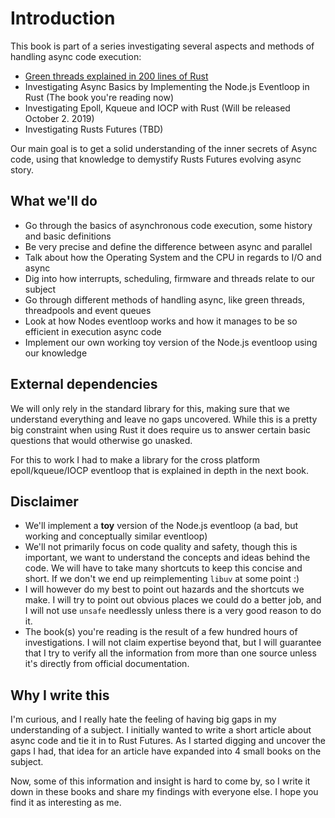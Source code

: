 # Introduction

This book is part of a series investigating several aspects and methods of handling async code execution:

- [Green threads explained in 200 lines of Rust](https://app.gitbook.com/@cfsamson/s/green-threads-explained-in-200-lines-of-rust/)
- Investigating Async Basics by Implementing the Node.js Eventloop in Rust (The book you're reading now)
- Investigating Epoll, Kqueue and IOCP with Rust (Will be released October 2. 2019)
- Investigating Rusts Futures (TBD)

Our main goal is to get a solid understanding of the inner secrets of Async code, using that knowledge to demystify Rusts Futures evolving async story.


## What we'll do

- Go through the basics of asynchronous code execution, some history and basic definitions
- Be very precise and define the difference between async and parallel
- Talk about how the Operating System and the CPU in regards to I/O and async
- Dig into how interrupts, scheduling, firmware and threads relate to our subject
- Go through different methods of handling async, like green threads, threadpools and event queues
- Look at how Nodes eventloop works and how it manages to be so efficient in execution async code
- Implement our own working toy version of the Node.js eventloop using our knowledge

## External dependencies
We will only rely in the standard library for this, making sure that we understand everything and leave no gaps uncovered. While this is a pretty big constraint when using Rust it does require us to answer certain basic questions that would otherwise go unasked.

For this to work I had to make a library for the cross platform epoll/kqueue/IOCP eventloop that is explained in depth in the next book.

## Disclaimer
- We'll implement a **toy** version of the Node.js eventloop (a bad, but working and conceptually similar eventloop)
- We'll not primarily focus on code quality and safety, though this is important, we want to understand the concepts and ideas behind the code. We will have to take many shortcuts to keep this concise and short. If we don't we end up reimplementing `libuv` at some point :)
- I will however do my best to point out hazards and the shortcuts we make. I will try to point out obvious places we could do a better job, and I will not use `unsafe` needlessly unless there is a very good reason to do it.
- The book(s) you're reading is the result of a few hundred hours of investigations. I will not claim expertise beyond that, but I will guarantee that I try to verify all the information from more than one source unless it's directly from official documentation.


## Why I write this

I'm curious, and I really hate the feeling of having big gaps in my understanding of a subject. I initially wanted to write a short article about async code and tie it in to Rust Futures. As I started digging and uncover the gaps I had, that idea for an article have expanded into 4 small books on the subject.

Now, some of this information and insight is hard to come by, so I write it down in these books and share my findings with everyone else. I hope you find it as interesting as me.